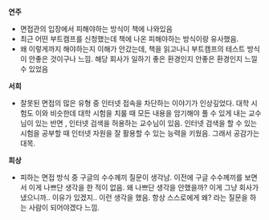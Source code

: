 **연주**

- 면접관의 입장에서 피해야하는 방식이 책에 나와있음
- 최근 어떤 부트캠프를 신청했는데 책에 나온 피해야하는 방식이랑 유사했음.
- 왜 이렇게까지 해야하는지 이해가 안갔는데, 책을 읽고나니 부트캠프의 테스트 방식이 안좋은 것이구나 느낌. 해당 회사가 일하기 좋은 환경인지 안좋은 환경인지 느낄 수 있었음

**서희**

- 잘못된 면접의 많은 유형 중 인터넷 접속을 차단하는 이야기가 인상깊었다. 대학 시험도 이와 비슷한데 대학 시험을 치룰 때 모든 내용을 암기해야 풀 수 있게 내는 교수님이 있는 반면 , 인터넷 검색을 허용하는 교수님이 있음. 인터넷 검색을 할 수 있는 시험을 공부할 때 인터넷 자원을 잘 활용할 수 있는 능력을 키웠음. 그래서 공감가는 대목.

**희상**

- 피하는 면접 방식 중 구글의 수수께끼 질문이 생각남. 이전에 구글 수수께끼를 보면서 이게 나쁘단 생각을 한 적이 없음. 왜 나쁘단 생각을 안했을까? 이게 그냥 회사가 냈으니까.. 이유가 있겠지.. 이런 생각을 했음. 항상 스스로에게 왜? 라는 질문을 하는 사람이 되어야겠다 느낌.
